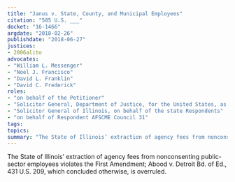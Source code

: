 ```yaml
---
title: "Janus v. State, County, and Municipal Employees"
citation: "585 U.S. ___"
docket: "16-1466"
argdate: "2018-02-26"
publishdate: "2018-06-27"
justices:
- 2006alito
advocates:
- "William L. Messenger"
- "Noel J. Francisco"
- "David L. Franklin"
- "David C. Frederick"
roles:
- "on behalf of the Petitioner"
- "Solicitor General, Department of Justice, for the United States, as amicus curiae, supporting the Petitioner"
- "Solicitor General of Illinois, on behalf of the state Respondents"
- "on behalf of Respondent AFSCME Council 31"
tags:
topics:
summary: "The State of Illinois’ extraction of agency fees from nonconsenting public-sector employees violates the First Amendment; Abood v. Detroit Bd. of Ed., 431 U.S. 209, which concluded otherwise, is overruled."
---
```

The State of Illinois’ extraction of agency fees from nonconsenting public-sector employees violates the First Amendment; Abood v. Detroit Bd. of Ed., 431 U.S. 209, which concluded otherwise, is overruled.

